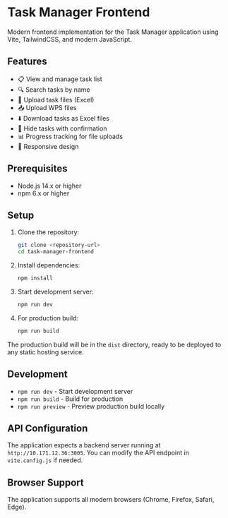 # Task Manager Frontend

Modern frontend implementation for the Task Manager application using Vite, TailwindCSS, and modern JavaScript.

## Features

- 📋 View and manage task list
- 🔍 Search tasks by name
- 📂 Upload task files (Excel)
- 📥 Upload WPS files
- ⬇️ Download tasks as Excel files
- 🚫 Hide tasks with confirmation
- 📊 Progress tracking for file uploads
- 📱 Responsive design

## Prerequisites

- Node.js 14.x or higher
- npm 6.x or higher

## Setup

1. Clone the repository:
   ```bash
   git clone <repository-url>
   cd task-manager-frontend
   ```

2. Install dependencies:
   ```bash
   npm install
   ```

3. Start development server:
   ```bash
   npm run dev
   ```

4. For production build:
   ```bash
   npm run build
   ```

The production build will be in the `dist` directory, ready to be deployed to any static hosting service.

## Development

- `npm run dev` - Start development server
- `npm run build` - Build for production
- `npm run preview` - Preview production build locally

## API Configuration

The application expects a backend server running at `http://10.171.12.36:3005`. You can modify the API endpoint in `vite.config.js` if needed.

## Browser Support

The application supports all modern browsers (Chrome, Firefox, Safari, Edge).
